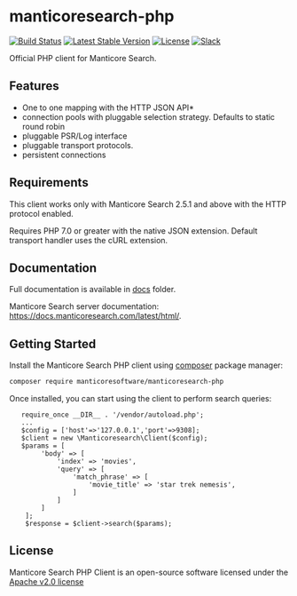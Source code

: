 manticoresearch-php
===================

[![Build Status](https://travis-ci.org/manticoresoftware/manticoresearch-php.svg?branch=master)](https://travis-ci.org/manticoresoftware/manticoresearch-php)
[![Latest Stable Version](https://poser.pugx.org/manticoresoftware/manticoresearch-php/v/stable)](https://packagist.org/packages/manticoresoftware/manticoresearch-php)
[![License](https://poser.pugx.org/manticoresoftware/manticoresearch-php/license)](https://packagist.org/packages/manticoresoftware/manticoresearch-php)
[![Slack][slack-badge]][slack-url]

Official PHP client for Manticore Search.


Features
--------
- One to one mapping with the HTTP JSON API*
- connection pools with pluggable selection strategy. Defaults to static round robin
- pluggable PSR/Log interface
- pluggable transport protocols.
- persistent connections


Requirements
------------

This client works only with Manticore Search 2.5.1 and above with the HTTP protocol enabled.

Requires PHP 7.0 or greater with the native JSON extension. Default transport handler uses the cURL extension.


Documentation
-------------

Full documentation is available in  [docs](docs) folder.



Manticore Search server documentation: https://docs.manticoresearch.com/latest/html/.


Getting Started
---------------

Install the Manticore Search PHP client using [composer](https://getcomposer.org) package manager: 

```bash
composer require manticoresoftware/manticoresearch-php
```

Once installed, you can start using the client to perform search queries:

```
   require_once __DIR__ . '/vendor/autoload.php';
   ...
   $config = ['host'=>'127.0.0.1','port'=>9308];
   $client = new \Manticoresearch\Client($config);
   $params = [
        'body' => [
            'index' => 'movies',
            'query' => [
                'match_phrase' => [
                    'movie_title' => 'star trek nemesis',
                ]
            ]
        ]
    ];
    $response = $client->search($params);
```


License
-------
Manticore Search PHP Client is an open-source software licensed under the [Apache v2.0 license](LICENSE.txt)


[slack-url]: https://slack.manticoresearch.com/
[slack-badge]:  https://img.shields.io/badge/Slack-join%20chat-green.svg